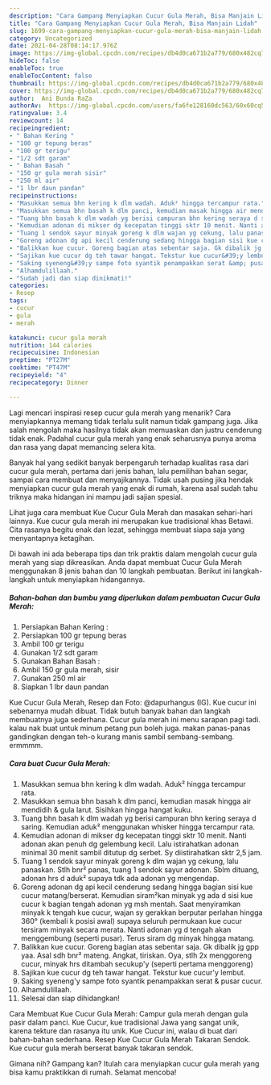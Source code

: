 ```yaml
---
description: "Cara Gampang Menyiapkan Cucur Gula Merah, Bisa Manjain Lidah"
title: "Cara Gampang Menyiapkan Cucur Gula Merah, Bisa Manjain Lidah"
slug: 1699-cara-gampang-menyiapkan-cucur-gula-merah-bisa-manjain-lidah
category: Uncategorized
date: 2021-04-28T08:14:17.976Z
image: https://img-global.cpcdn.com/recipes/db4d0ca671b2a779/680x482cq70/cucur-gula-merah-foto-resep-utama.jpg
hideToc: false
enableToc: true
enableTocContent: false
thumbnail: https://img-global.cpcdn.com/recipes/db4d0ca671b2a779/680x482cq70/cucur-gula-merah-foto-resep-utama.jpg
cover: https://img-global.cpcdn.com/recipes/db4d0ca671b2a779/680x482cq70/cucur-gula-merah-foto-resep-utama.jpg
author:  Ani Bunda RaZa
authorAv:  https://img-global.cpcdn.com/users/fa6fe128160dc563/60x60cq50/avatar.jpg
ratingvalue: 3.4
reviewcount: 14
recipeingredient:
- " Bahan Kering "
- "100 gr tepung beras"
- "100 gr terigu"
- "1/2 sdt garam"
- " Bahan Basah "
- "150 gr gula merah sisir"
- "250 ml air"
- "1 lbr daun pandan"
recipeinstructions:
- "Masukkan semua bhn kering k dlm wadah. Aduk² hingga tercampur rata."
- "Masukkan semua bhn basah k dlm panci, kemudian masak hingga air mendidih &amp; gula larut. Sisihkan hingga hangat kuku."
- "Tuang bhn basah k dlm wadah yg berisi campuran bhn kering seraya d saring. Kemudian aduk² menggunakan whisker hingga tercampur rata."
- "Kemudian adonan di mikser dg kecepatan tinggi sktr 10 menit. Nanti adonan akan penuh dg gelembung kecil. Lalu istirahatkan adonan minimal 30 menit sambil ditutup dg serbet. Sy diistirahatkan sktr 2,5 jam."
- "Tuang 1 sendok sayur minyak goreng k dlm wajan yg cekung, lalu panaskan. Stlh bnr² panas, tuang 1 sendok sayur adonan. Sblm dituang, adonan hrs d aduk² supaya tdk ada adonan yg mengendap."
- "Goreng adonan dg api kecil cenderung sedang hingga bagian sisi kue cucur matang/berserat. Kemudian siram²kan minyak yg ada d sisi kue cucur k bagian tengah adonan yg msh mentah. Saat menyiramkan minyak k tengah kue cucur, wajan sy gerakkan berputar perlahan hingga 360° (kembali k posisi awal) supaya seluruh permukaan kue cucur tersiram minyak secara merata. Nanti adonan yg d tengah akan menggembung (seperti pusar). Terus siram dg minyak hingga matang."
- "Balikkan kue cucur. Goreng bagian atas sebentar saja. Gk dibalik jg gpp yaa. Asal sdh bnr² mateng. Angkat, tiriskan. Oya, stlh 2x menggoreng cucur, minyak hrs ditambah secukup&#39;y (seperti pertama menggoreng)"
- "Sajikan kue cucur dg teh tawar hangat. Tekstur kue cucur&#39;y lembut."
- "Saking syeneng&#39;y sampe foto syantik penampakkan serat &amp; pusar cucur."
- "Alhamdulillaah."
- "Sudah jadi dan siap dinikmati!"
categories:
- Resep
tags:
- cucur
- gula
- merah

katakunci: cucur gula merah 
nutrition: 144 calories
recipecuisine: Indonesian
preptime: "PT27M"
cooktime: "PT47M"
recipeyield: "4"
recipecategory: Dinner

---
```



Lagi mencari inspirasi resep cucur gula merah yang menarik? Cara menyiapkannya memang tidak terlalu sulit namun tidak gampang juga. Jika salah mengolah maka hasilnya tidak akan memuaskan dan justru cenderung tidak enak. Padahal cucur gula merah yang enak seharusnya punya aroma dan rasa yang dapat memancing selera kita.


Banyak hal yang sedikit banyak berpengaruh terhadap kualitas rasa dari cucur gula merah, pertama dari jenis bahan, lalu pemilihan bahan segar, sampai cara membuat dan menyajikannya. Tidak usah pusing jika hendak menyiapkan cucur gula merah yang enak di rumah, karena asal sudah tahu triknya maka hidangan ini mampu jadi sajian spesial.

Lihat juga cara membuat Kue Cucur Gula Merah dan masakan sehari-hari lainnya. Kue cucur gula merah ini merupakan kue tradisional khas Betawi. Cita rasanya begitu enak dan lezat, sehingga membuat siapa saja yang menyantapnya ketagihan.


Di bawah ini ada beberapa tips dan trik praktis dalam mengolah cucur gula merah yang siap dikreasikan. Anda dapat membuat Cucur Gula Merah menggunakan 8 jenis bahan dan 10 langkah pembuatan. Berikut ini langkah-langkah untuk menyiapkan hidangannya.

<!--inarticleads1-->

##### Bahan-bahan dan bumbu yang diperlukan dalam pembuatan Cucur Gula Merah:

1. Persiapkan  Bahan Kering :
1. Persiapkan 100 gr tepung beras
1. Ambil 100 gr terigu
1. Gunakan 1/2 sdt garam
1. Gunakan  Bahan Basah :
1. Ambil 150 gr gula merah, sisir
1. Gunakan 250 ml air
1. Siapkan 1 lbr daun pandan


Kue Cucur Gula Merah, Resep dan Foto: @dapurhangus (IG). Kue cucur ini sebenarnya mudah dibuat. Tidak butuh banyak bahan dan langkah membuatnya juga sederhana. Cucur gula merah ini menu sarapan pagi tadi. kalau nak buat untuk minum petang pun boleh juga. makan panas-panas gandingkan dengan teh-o kurang manis sambil sembang-sembang. ermmmm. 

<!--inarticleads2-->

##### Cara buat Cucur Gula Merah:

1. Masukkan semua bhn kering k dlm wadah. Aduk² hingga tercampur rata.
1. Masukkan semua bhn basah k dlm panci, kemudian masak hingga air mendidih &amp; gula larut. Sisihkan hingga hangat kuku.
1. Tuang bhn basah k dlm wadah yg berisi campuran bhn kering seraya d saring. Kemudian aduk² menggunakan whisker hingga tercampur rata.
1. Kemudian adonan di mikser dg kecepatan tinggi sktr 10 menit. Nanti adonan akan penuh dg gelembung kecil. Lalu istirahatkan adonan minimal 30 menit sambil ditutup dg serbet. Sy diistirahatkan sktr 2,5 jam.
1. Tuang 1 sendok sayur minyak goreng k dlm wajan yg cekung, lalu panaskan. Stlh bnr² panas, tuang 1 sendok sayur adonan. Sblm dituang, adonan hrs d aduk² supaya tdk ada adonan yg mengendap.
1. Goreng adonan dg api kecil cenderung sedang hingga bagian sisi kue cucur matang/berserat. Kemudian siram²kan minyak yg ada d sisi kue cucur k bagian tengah adonan yg msh mentah. Saat menyiramkan minyak k tengah kue cucur, wajan sy gerakkan berputar perlahan hingga 360° (kembali k posisi awal) supaya seluruh permukaan kue cucur tersiram minyak secara merata. Nanti adonan yg d tengah akan menggembung (seperti pusar). Terus siram dg minyak hingga matang.
1. Balikkan kue cucur. Goreng bagian atas sebentar saja. Gk dibalik jg gpp yaa. Asal sdh bnr² mateng. Angkat, tiriskan. Oya, stlh 2x menggoreng cucur, minyak hrs ditambah secukup&#39;y (seperti pertama menggoreng)
1. Sajikan kue cucur dg teh tawar hangat. Tekstur kue cucur&#39;y lembut.
1. Saking syeneng&#39;y sampe foto syantik penampakkan serat &amp; pusar cucur.
1. Alhamdulillaah.
1. Selesai dan siap dihidangkan!

Cara Membuat Kue Cucur Gula Merah: Campur gula merah dengan gula pasir dalam panci. Kue Cucur, kue tradisional Jawa yang sangat unik, karena tekture dan rasanya itu unik. Kue Cucur ini, walau di buat dari bahan-bahan sederhana. Resep Kue Cucur Gula Merah Takaran Sendok. Kue cucur gula merah berserat banyak takaran sendok. 

Gimana nih? Gampang kan? Itulah cara menyiapkan cucur gula merah yang bisa kamu praktikkan di rumah. Selamat mencoba!
